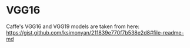 # __VGG16__

Caffe's VGG16 and VGG19 models are taken from here:
https://gist.github.com/ksimonyan/211839e770f7b538e2d8#file-readme-md
